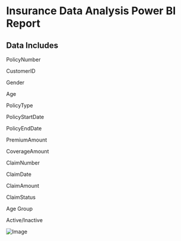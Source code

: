 # Insurance Data Analysis Power BI Report

## Data Includes

PolicyNumber

CustomerID

Gender

Age

PolicyType

PolicyStartDate

PolicyEndDate

PremiumAmount

CoverageAmount

ClaimNumber

ClaimDate

ClaimAmount

ClaimStatus

Age Group

Active/Inactive

![Image](https://github.com/user-attachments/assets/50d470db-098e-410d-9534-6d54499c0839)
